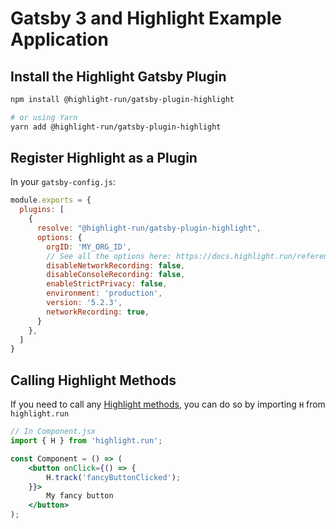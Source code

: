 # Gatsby 3 and Highlight Example Application

## Install the Highlight Gatsby Plugin

```sh
npm install @highlight-run/gatsby-plugin-highlight

# or using Yarn
yarn add @highlight-run/gatsby-plugin-highlight
```

## Register Highlight as a Plugin

In your `gatsby-config.js`:


```js
module.exports = {
  plugins: [
    {
      resolve: "@highlight-run/gatsby-plugin-highlight",
      options: {
        orgID: 'MY_ORG_ID',
        // See all the options here: https://docs.highlight.run/reference#options
    	disableNetworkRecording: false,
    	disableConsoleRecording: false,
		enableStrictPrivacy: false,
		environment: 'production',
    	version: '5.2.3',
    	networkRecording: true,
      }
    },
  ]
}
```

## Calling Highlight Methods

If you need to call any [Highlight methods](https://docs.highlight.run/reference#track), you can do so by importing `H` from `highlight.run`

```jsx
// In Component.jsx
import { H } from 'highlight.run';

const Component = () => (
	<button onClick={() => {
		H.track('fancyButtonClicked');
	}}>
		My fancy button
	</button>
);
```
